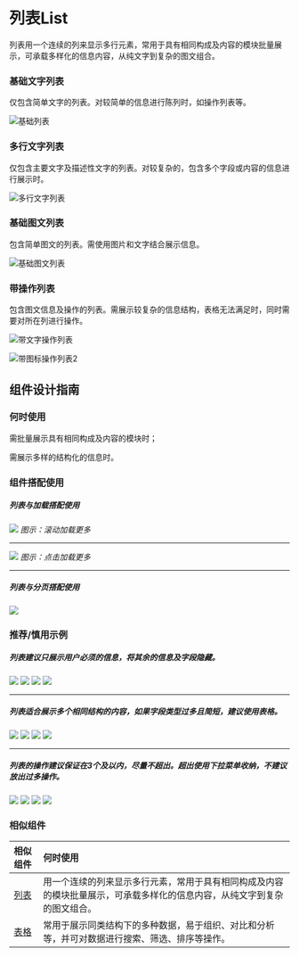 # 列表List

列表用一个连续的列来显示多行元素，常用于具有相同构成及内容的模块批量展示，可承载多样化的信息内容，从纯文字到复杂的图文组合。





### 基础文字列表
仅包含简单文字的列表。对较简单的信息进行陈列时，如操作列表等。

![基础列表](https://tdesign.gtimg.com/site/design/images/基础列表-1834812.jpg)



### 多行文字列表

仅包含主要文字及描述性文字的列表。对较复杂的，包含多个字段或内容的信息进行展示时。

![多行文字列表](https://tdesign.gtimg.com/site/design/images/多行文字列表-1834823.jpg)



### 基础图文列表

包含简单图文的列表。需使用图片和文字结合展示信息。

![基础图文列表](https://tdesign.gtimg.com/site/design/images/基础图文列表-1834832.jpg)



### 带操作列表

包含图文信息及操作的列表。需展示较复杂的信息结构，表格无法满足时，同时需要对所在列进行操作。

![带文字操作列表](https://tdesign.gtimg.com/site/design/images/带文字操作列表-1834853.jpg)

![带图标操作列表2](https://tdesign.gtimg.com/site/design/images/带图标操作列表2.jpg)






## 组件设计指南


### 何时使用

需批量展示具有相同构成及内容的模块时；

需展示多样的结构化的信息时。

### 组件搭配使用



##### 列表与加载搭配使用

<img src="https://oteam-tdesign-1258344706.cos.ap-guangzhou.myqcloud.com/site/design/20211102120646.png" />
<em>图示：滚动加载更多</em>

<hr />

<img src="https://oteam-tdesign-1258344706.cos.ap-guangzhou.myqcloud.com/site/design/20211102120730.png" />
<em>图示：点击加载更多</em>

<hr />

##### 列表与分页搭配使用

<img src="https://oteam-tdesign-1258344706.cos.ap-guangzhou.myqcloud.com/site/design/20211102120743.png" />



### 推荐/慎用示例

##### 列表建议只展示用户必须的信息，将其余的信息及字段隐藏。


<img src="https://oteam-tdesign-1258344706.cos.ap-guangzhou.myqcloud.com/site/design/20211102121118.png" />
<img class="tag" src="https://oteam-tdesign-1258344706.cos.ap-guangzhou.myqcloud.com/site/doc/good.png" />

<img src="https://oteam-tdesign-1258344706.cos.ap-guangzhou.myqcloud.com/site/design/20211102120932.png" />
<img class="tag" src="https://oteam-tdesign-1258344706.cos.ap-guangzhou.myqcloud.com/site/doc/bad.png" />

<hr />

##### 列表适合展示多个相同结构的内容，如果字段类型过多且简短，建议使用表格。

<img src="https://oteam-tdesign-1258344706.cos.ap-guangzhou.myqcloud.com/site/design/20211102120941.png" />
<img class="tag" src="https://oteam-tdesign-1258344706.cos.ap-guangzhou.myqcloud.com/site/doc/good.png" />


<img src="https://oteam-tdesign-1258344706.cos.ap-guangzhou.myqcloud.com/site/design/20211102120949.png" />
<img class="tag" src="https://oteam-tdesign-1258344706.cos.ap-guangzhou.myqcloud.com/site/doc/bad.png" />

<hr />

##### 列表的操作建议保证在3个及以内，尽量不超出。超出使用下拉菜单收纳，不建议放出过多操作。


<img src="https://oteam-tdesign-1258344706.cos.ap-guangzhou.myqcloud.com/site/design/20211102120959.png" />
<img class="tag" src="https://oteam-tdesign-1258344706.cos.ap-guangzhou.myqcloud.com/site/doc/good.png" />


<img src="https://oteam-tdesign-1258344706.cos.ap-guangzhou.myqcloud.com/site/design/20211102121006.png" />
<img class="tag" src="https://oteam-tdesign-1258344706.cos.ap-guangzhou.myqcloud.com/site/doc/bad.png" />

### 相似组件

| 相似组件  | 何时使用                                                     |
| :-------- | :----------------------------------------------------------- |
|[列表](./List) | 用一个连续的列来显示多行元素，常用于具有相同构成及内容的模块批量展示，可承载多样化的信息内容，从纯文字到复杂的图文组合。 |
| [表格](./Table) | 常用于展示同类结构下的多种数据，易于组织、对比和分析等，并可对数据进行搜索、筛选、排序等操作。 |